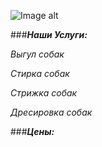 ![Image alt](https://besplatka.ua/aws/76/07/59/20/ezhednevnye-vyplaty-vygul-sobak-photo-c895.jpeg)

###***Наши Услуги:***

*Выгул собак*

*Стирка собак*

*Стрижка собак*

*Дресировка собак*

###***Цены:***
